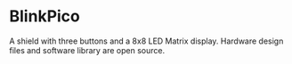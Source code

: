 # BlinkPico

A shield with three buttons and a 8x8 LED Matrix display.
Hardware design files and software library are open source.


